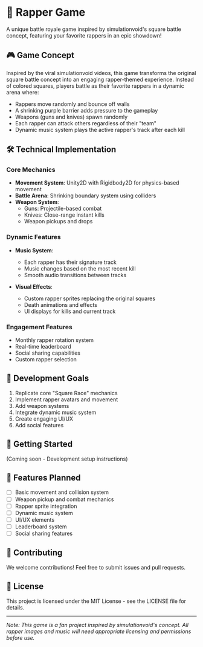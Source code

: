 # 🎤 Rapper Game

A unique battle royale game inspired by simulationvoid's square battle concept, featuring your favorite rappers in an epic showdown!

## 🎮 Game Concept

Inspired by the viral simulationvoid videos, this game transforms the original square battle concept into an engaging rapper-themed experience. Instead of colored squares, players battle as their favorite rappers in a dynamic arena where:

- Rappers move randomly and bounce off walls
- A shrinking purple barrier adds pressure to the gameplay
- Weapons (guns and knives) spawn randomly
- Each rapper can attack others regardless of their "team"
- Dynamic music system plays the active rapper's track after each kill

## 🛠️ Technical Implementation

### Core Mechanics
- **Movement System**: Unity2D with Rigidbody2D for physics-based movement
- **Battle Arena**: Shrinking boundary system using colliders
- **Weapon System**: 
  - Guns: Projectile-based combat
  - Knives: Close-range instant kills
  - Weapon pickups and drops

### Dynamic Features
- **Music System**:
  - Each rapper has their signature track
  - Music changes based on the most recent kill
  - Smooth audio transitions between tracks

- **Visual Effects**:
  - Custom rapper sprites replacing the original squares
  - Death animations and effects
  - UI displays for kills and current track

### Engagement Features
- Monthly rapper rotation system
- Real-time leaderboard
- Social sharing capabilities
- Custom rapper selection

## 🎯 Development Goals

1. Replicate core "Square Race" mechanics
2. Implement rapper avatars and movement
3. Add weapon systems
4. Integrate dynamic music system
5. Create engaging UI/UX
6. Add social features

## 🚀 Getting Started

(Coming soon - Development setup instructions)

## 🎵 Features Planned

- [ ] Basic movement and collision system
- [ ] Weapon pickup and combat mechanics
- [ ] Rapper sprite integration
- [ ] Dynamic music system
- [ ] UI/UX elements
- [ ] Leaderboard system
- [ ] Social sharing features

## 🤝 Contributing

We welcome contributions! Feel free to submit issues and pull requests.

## 📝 License

This project is licensed under the MIT License - see the LICENSE file for details.

---
*Note: This game is a fan project inspired by simulationvoid's concept. All rapper images and music will need appropriate licensing and permissions before use.*